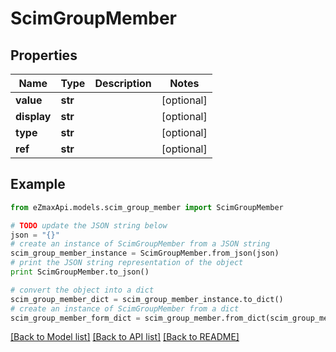 # ScimGroupMember


## Properties

Name | Type | Description | Notes
------------ | ------------- | ------------- | -------------
**value** | **str** |  | [optional] 
**display** | **str** |  | [optional] 
**type** | **str** |  | [optional] 
**ref** | **str** |  | [optional] 

## Example

```python
from eZmaxApi.models.scim_group_member import ScimGroupMember

# TODO update the JSON string below
json = "{}"
# create an instance of ScimGroupMember from a JSON string
scim_group_member_instance = ScimGroupMember.from_json(json)
# print the JSON string representation of the object
print ScimGroupMember.to_json()

# convert the object into a dict
scim_group_member_dict = scim_group_member_instance.to_dict()
# create an instance of ScimGroupMember from a dict
scim_group_member_form_dict = scim_group_member.from_dict(scim_group_member_dict)
```
[[Back to Model list]](../README.md#documentation-for-models) [[Back to API list]](../README.md#documentation-for-api-endpoints) [[Back to README]](../README.md)


